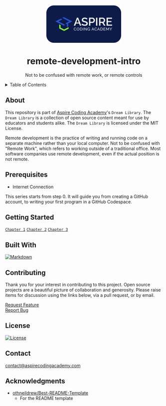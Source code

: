 <!-- PROJECT LOGO -->
<br />
<div align="center">
  <a href="https://aspirecodingacademy.com">
    <img src="readme-assets/background_navy_rounded.svg" alt="Logo" width="240">
  </a>
  <br>
  <h1 align="center">remote-development-intro</h1>

  <p align="center">Not to be confused with remote work, or remote controls</p>
</div>

<!-- TABLE OF CONTENTS -->
<details>
  <summary>Table of Contents</summary>
  <ol>
    <li><a href="#about">About</a></li>
    <li><a href="#prerequisites">Prerequisites</a></li>
    <li><a href="#getting-started">Getting Started</a></li>
    <li><a href="#built-with">Built With</a></li>
    <li><a href="#contributing">Contributing</a></li>
    <li><a href="#license">License</a></li>
    <li><a href="#contact">Contact</a></li>
    <li><a href="#acknowledgments">Acknowledgments</a></li>
  </ol>
</details>

## About

This repository is part of [Aspire Coding Academy][aca-url]'s `Dream Library`. The `Dream Library` is a collection of open source content meant for use by educators and students alike. The `Dream Library` is licensed under the MIT License.

Remote development is the practice of writing and running code on a separate machine rather than your local computer. Not to be confused with "Remote Work", which refers to working outside of a traditional office. Most software companies use remote development, even if the actual position is not remote.

## Prerequisites

-   Internet Connection

This series starts from step 0. It will guide you from creating a GitHub account, to writing your first program in a GitHub Codespace.

## Getting Started

[`Chapter 1`](src/chapter1/CHAPTER1.md)
[`Chapter 2`](src/chapter1/CHAPTER2.md)
[`Chapter 3`](src/chapter1/CHAPTER3.md)

## Built With

[![Markdown][markdown-shield]][markdown-url]

## Contributing

Thank you for your interest in contributing to this project. Open source projects are a beautiful picture of collaboration and generosity. Please raise items for discussion using the links below, via a pull request, or by email.

[Request Feature][feature-request-url]<br>
[Report Bug][bug-report-url]

## License

[![License][license-shield]][license-url]

## Contact

[contact@aspirecodingacademy.com](mailto:contact@aspirecodingacademy.com)

## Acknowledgments

-   [othneildrew/Best-README-Template][readme-template-url]
    -   For the README template

<!-- MARKDOWN LINKS -->
<!-- https://www.markdownguide.org/basic-syntax/#reference-style-links -->

<!-- repo -->

[feature-request-url]: https://github.com/aspirecodingacademy/remote-development-intro/issues/new?labels=enhancement&template=feature-request---.md
[bug-report-url]: https://github.com/aspirecodingacademy/remote-development-intro/issues/new?labels=bug&template=bug-report---.md

<!-- about -->

[product-screenshot]: readme-assets/screenshot.png

<!-- usage -->

[usage-screenshot]: readme-assets/screenshot.png

<!-- built_with -->

[python-shield]: https://img.shields.io/badge/python-3670A0?style=for-the-badge&logo=python&logoColor=ffdd54
[python-url]: https://python.org/
[react-shield]: https://img.shields.io/badge/React-20232A?style=for-the-badge&logo=react&logoColor=61DAFB
[react-url]: https://reactjs.org/
[markdown-shield]: https://img.shields.io/badge/markdown-%23000000.svg?style=for-the-badge&logo=markdown&logoColor=white
[markdown-url]: https://www.markdownguide.org/

<!-- license -->

[license-shield]: https://img.shields.io/github/license/aspirecodingacademy/blog.svg?style=for-the-badge
[license-url]: https://github.com/aspirecodingacademy/remote-development-intro/blob/master/LICENSE.txt

<!-- acknowledgements -->

[readme-template-url]: https://github.com/othneildrew/Best-README-Template
[aca-url]: https://aspirecodingacademy.com
